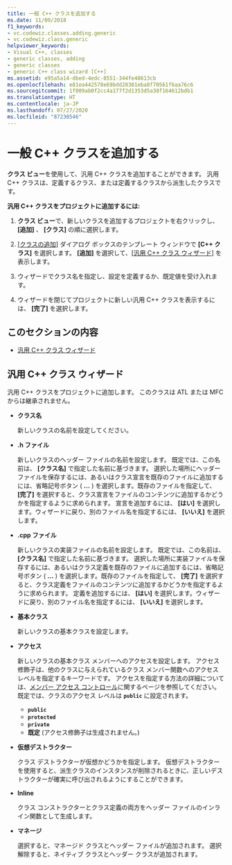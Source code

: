 ```yaml
---
title: 一般 C++ クラスを追加する
ms.date: 11/09/2018
f1_keywords:
- vc.codewiz.classes.adding.generic
- vc.codewiz.class.generic
helpviewer_keywords:
- Visual C++, classes
- generic classes, adding
- generic classes
- generic C++ class wizard [C++]
ms.assetid: e95a5a14-dbed-4edc-8551-344fe48613cb
ms.openlocfilehash: e81ea442578e69bdd28301eba8f70561f6aa76c6
ms.sourcegitcommit: 1f009ab0f2cc4a177f2d1353d5a38f164612bdb1
ms.translationtype: HT
ms.contentlocale: ja-JP
ms.lasthandoff: 07/27/2020
ms.locfileid: "87230546"
---
```

# <a name="add-a-generic-c-class"></a>一般 C++ クラスを追加する

**クラス ビュー**を使用して、汎用 C++ クラスを追加することができます。 汎用 C++ クラスは、定義するクラス、または定義するクラスから派生したクラスです。

**汎用 C++ クラスをプロジェクトに追加するには:**

1. **クラス ビュー**で、新しいクラスを追加するプロジェクトを右クリックし、 **[追加]** 、 **[クラス]** の順に選択します。

1. [[クラスの追加]](../ide/add-class-dialog-box.md) ダイアログ ボックスのテンプレート ウィンドウで **[C++ クラス]** を選択します。 **[追加]** を選択して、[[汎用 C++ クラス ウィザード]](#generic-c-class-wizard) を表示します。

1. ウィザードでクラス名を指定し、設定を定義するか、既定値を受け入れます。

1. ウィザードを閉じてプロジェクトに新しい汎用 C++ クラスを表示するには、 **[完了]** を選択します。

## <a name="in-this-section"></a>このセクションの内容

- [汎用 C++ クラス ウィザード](#generic-c-class-wizard)

## <a name="generic-c-class-wizard"></a>汎用 C++ クラス ウィザード

汎用 C++ クラスをプロジェクトに追加します。 このクラスは ATL または MFC からは継承されません。

- **クラス名**

  新しいクラスの名前を設定してください。

- **.h ファイル**

  新しいクラスのヘッダー ファイルの名前を設定します。 既定では、この名前は、 **[クラス名]** で指定した名前に基づきます。 選択した場所にヘッダー ファイルを保存するには、あるいはクラス宣言を既存のファイルに追加するには、省略記号ボタン ( **...** ) を選択します。既存のファイルを指定して、 **[完了]** を選択すると、クラス宣言をファイルのコンテンツに追加するかどうかを指定するように求められます。 宣言を追加するには、 **[はい]** を選択します。ウィザードに戻り、別のファイル名を指定するには、 **[いいえ]** を選択します。

- **.cpp ファイル**

  新しいクラスの実装ファイルの名前を設定します。 既定では、この名前は、 **[クラス名]** で指定した名前に基づきます。 選択した場所に実装ファイルを保存するには、あるいはクラス定義を既存のファイルに追加するには、省略記号ボタン ( **...** ) を選択します。既存のファイルを指定して、 **[完了]** を選択すると、クラス定義をファイルのコンテンツに追加するかどうかを指定するように求められます。 定義を追加するには、 **[はい]** を選択します。ウィザードに戻り、別のファイル名を指定するには、 **[いいえ]** を選択します。

- **基本クラス**

  新しいクラスの基本クラスを設定します。

- **アクセス**

  新しいクラスの基本クラス メンバーへのアクセスを設定します。 アクセス修飾子は、他のクラスに与えられているクラス メンバー関数へのアクセス レベルを指定するキーワードです。 アクセスを指定する方法の詳細については、[メンバー アクセス コントロール](../cpp/member-access-control-cpp.md)に関するページを参照してください。 既定では、クラスのアクセス レベルは **`public`** に設定されます。

  - **`public`**
  - **`protected`**
  - **`private`**
  - **既定** (アクセス修飾子は生成されません。)

- **仮想デストラクター**

  クラス デストラクターが仮想かどうかを指定します。 仮想デストラクターを使用すると、派生クラスのインスタンスが削除されるときに、正しいデストラクターが確実に呼び出されるようにすることができます。

- **Inline**

  クラス コンストラクターとクラス定義の両方をヘッダー ファイルのインライン関数として生成します。

- **マネージ**

  選択すると、マネージド クラスとヘッダー ファイルが追加されます。 選択解除すると、ネイティブ クラスとヘッダー クラスが追加されます。
